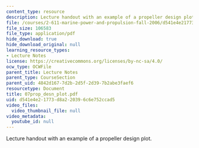 ```yaml
---
content_type: resource
description: Lecture handout with an example of a propeller design plot.
file: /courses/2-611-marine-power-and-propulsion-fall-2006/d541e4e21773d8a220396c6e752ccad5_07prop_desn_plot.pdf
file_size: 106583
file_type: application/pdf
hide_download: true
hide_download_original: null
learning_resource_types:
- Lecture Notes
license: https://creativecommons.org/licenses/by-nc-sa/4.0/
ocw_type: OCWFile
parent_title: Lecture Notes
parent_type: CourseSection
parent_uid: 4842d167-7d2b-2d5f-2d39-7b2abe3faef6
resourcetype: Document
title: 07prop_desn_plot.pdf
uid: d541e4e2-1773-d8a2-2039-6c6e752ccad5
video_files:
  video_thumbnail_file: null
video_metadata:
  youtube_id: null
---
```

Lecture handout with an example of a propeller design plot.